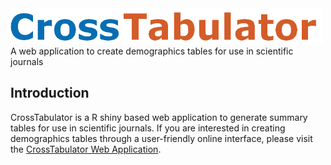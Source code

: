 <img src="www/crosstabulator_logo.png" width="500">
A web application to create demographics tables for use in scientific journals

## Introduction 
CrossTabulator is a R shiny based web application to generate summary tables for use in scientific journals. If you are interested in creating demographics tables through a user-friendly online interface, please visit the [CrossTabulator Web Application](https://serhan-yilmaz.shinyapps.io/crosstabulator/).
